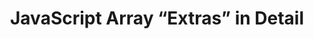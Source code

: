 ---
title: JavaScript Array “Extras” in Detail
authors:
- dmitry-soshnikov
intro: 'In this article we’ll look at the functionality made available by the new methods of array objects standardized in ECMAScript 5.'
layout: article
---